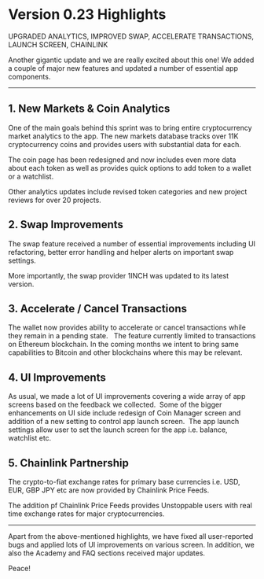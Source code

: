 # Version 0.23 Highlights

UPGRADED ANALYTICS, IMPROVED SWAP, ACCELERATE TRANSACTIONS, LAUNCH SCREEN, CHAINLINK

Another gigantic update and we are really excited about this one! We added a couple of major new features and updated a number of essential app components.

---

## 1.  New Markets & Coin Analytics

One of the main goals behind this sprint was to bring entire cryptocurrency market analytics to the app. The new markets database tracks over 11K cryptocurrency coins and provides users with substantial data for each.

The coin page has been redesigned and now includes even more data about each token as well as provides quick options to add token to a wallet or a watchlist.

Other analytics updates include revised token categories and new project reviews for over 20 projects.

## 2. Swap Improvements

The swap feature received a number of essential improvements including UI refactoring, better error handling and helper alerts on important swap settings.

More importantly, the swap provider 1INCH was updated to its latest version.

## 3. Accelerate / Cancel Transactions

The wallet now provides ability to accelerate or cancel transactions while they remain in a pending state.   The feature currently limited to transactions on Ethereum blockchain. In the coming months we intent to bring same capabilities to Bitcoin and other blockchains where this may be relevant.

## 4. UI Improvements

As usual, we made a lot of UI improvements covering a wide array of app screens based on the feedback we collected.  Some of the bigger enhancements on UI side include redesign of Coin Manager screen and addition of a new setting to control app launch screen.  The app launch settings allow user to set the launch screen for the app i.e. balance, watchlist etc.

## 5. Chainlink Partnership

The crypto-to-fiat exchange rates for primary base currencies i.e. USD, EUR, GBP JPY etc are now provided by Chainlink Price Feeds.

The addition pf Chainlink Price Feeds provides Unstoppable users with real time exchange rates  for major cryptocurrencies.

---

Apart from the above-mentioned highlights, we have fixed all user-reported bugs and applied lots of UI improvements on various screen. In addition, we also the Academy and FAQ sections received major updates.

Peace!
